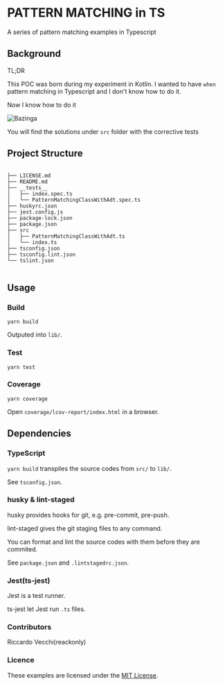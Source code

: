 # PATTERN MATCHING in TS

A series of pattern matching examples in Typescript

## Background

TL;DR

This POC was born during my experiment in Kotlin. I wanted to have `when` pattern matching in Typescript and I don't know how to do it.

Now I know how to do it

![Bazinga](https://media.giphy.com/media/CV61LRKyQf6P6/giphy.gif)

You will find the solutions under `src` folder with the corrective tests

## Project Structure

```shell

├── LICENSE.md
├── README.md
├── __tests__
│   ├── index.spec.ts
│   └── PatternMatchingClassWithAdt.spec.ts
├── huskyrc.json
├── jest.config.js
├── package-lock.json
├── package.json
├── src
│   ├── PatternMatchingClassWithAdt.ts
│   └── index.ts
├── tsconfig.json
├── tsconfig.lint.json
└── tslint.json


```

## Usage

### Build

```
yarn build
```

Outputed into `lib/`.

### Test

```
yarn test
```

### Coverage

```
yarn coverage
```

Open `coverage/lcov-report/index.html` in a browser.

## Dependencies
### TypeScript

`yarn build` transpiles the source codes from `src/` to `lib/`.

See `tsconfig.json`.

### husky & lint-staged

husky provides hooks for git, e.g. pre-commit, pre-push.

lint-staged gives the git staging files to any command.

You can format and lint the source codes with them before they are commited.

See `package.json` and `.lintstagedrc.json`.

### Jest(ts-jest)

Jest is a test runner.

ts-jest let Jest run `.ts` files.

### Contributors

Riccardo Vecchi(reackonly)

### Licence

These examples are licensed under the [MIT License](LICENSE.md).

